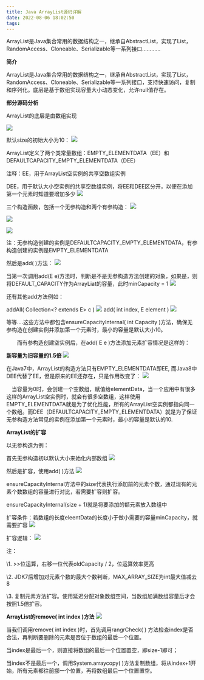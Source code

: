 ```yaml
---
title: Java ArrayList源码详解
date: 2022-08-06 18:02:50
tags:
---
```

ArrayList是Java集合常用的数据结构之一，继承自AbstractList，实现了List，RandomAccess、Cloneable、Serializable等一系列接口…………
<!-- more -->

**简介**

ArrayList是Java集合常用的数据结构之一，继承自AbstractList，实现了List，RandomAccess、Cloneable、Serializable等一系列接口，支持快速访问，复制和序列化。底层是基于数组实现容量大小动态变化，允许null值存在。

**部分源码分析**

ArrayList的底层是由数组实现

![](https://raw.githubusercontent.com/YuanZhou314/PicRepo/main/imgs/20220806180401.png)

默认size的初始大小为10：
![](https://raw.githubusercontent.com/YuanZhou314/PicRepo/main/imgs/20220806180551.png)

ArrayList定义了两个类常量数组：EMPTY_ELEMENTDATA（EE）和DEFAULTCAPACITY_EMPTY_ELEMENTDATA（DEE）

注释：EE，用于ArrayList空实例的共享空数组实例

DEE，用于默认大小空实例的共享空数组实例，将EE和DEE区分开，以便在添加第一个元素时知道要增加多少
![](https://raw.githubusercontent.com/YuanZhou314/PicRepo/main/imgs/20220806180614.png)

三个构造函数，包括一个无参构造和两个有参构造：
![](https://raw.githubusercontent.com/YuanZhou314/PicRepo/main/imgs/20220806180648.png)

![](https://raw.githubusercontent.com/YuanZhou314/PicRepo/main/imgs/20220806180701.png)

![](https://raw.githubusercontent.com/YuanZhou314/PicRepo/main/imgs/20220806180711.png)

 

注：无参构造创建的实例是DEFAULTCAPACITY_EMPTY_ELEMENTDATA，有参构造创建的实例是EMPTY_ELEMENTDATA

然后是add( )方法：
![](https://raw.githubusercontent.com/YuanZhou314/PicRepo/main/imgs/20220806180744.png)

当第一次调用add(E e)方法时，判断是不是无参构造方法创建的对象，如果是，则将DEFAULT_CAPACITY作为ArrayLiat的容量，此时minCapacity = 1
![](https://raw.githubusercontent.com/YuanZhou314/PicRepo/main/imgs/20220806180802.png)

还有其他add方法例如：

 addAll( Collection<? extends E> c )
![](https://raw.githubusercontent.com/YuanZhou314/PicRepo/main/imgs/20220806180818.png)
add( int index, E element )
![](https://raw.githubusercontent.com/YuanZhou314/PicRepo/main/imgs/20220806180851.png)

等等....这些方法中都包含ensureCapacitylnternal( int Capacity )方法，确保无参构造在创建实例并添加第一个元素时，最小的容量是默认大小10。

　　而有参构造创建空实例后，在add( E e )方法添加元素扩容情况是这样的：

**新容量为旧容量的1.5倍**
![](https://raw.githubusercontent.com/YuanZhou314/PicRepo/main/imgs/20220806180911.png)


在Java7中，ArrayList的构造方法只有EMPTY_ELEMENTDATA即EE, 而Java8中DEE代替了EE，但是原来的EE还存在，只是作用改变了：
![](https://raw.githubusercontent.com/YuanZhou314/PicRepo/main/imgs/20220806180926.png)

 

 　当容量为0时，会创建一个空数组，赋值给elementData，当一个应用中有很多这样的ArrayList空实例时，就会有很多空数组，这样使用EMPTY_ELEMENTDATA就是为了优化性能，所有的ArrayList空实例都指向同一个数组。而DEE（DEFAULTCAPACITY_EMPTY_ELEMENTDATA）就是为了保证无参构造方法常见的实例在添加第一个元素时，最小的容量是默认的10.

 **ArrayList的扩容**

 以无参构造为例：

首先无参构造初以默认大小来始化内部数组
![](https://raw.githubusercontent.com/YuanZhou314/PicRepo/main/imgs/20220806180949.png)

然后是扩容，使用add( )方法
![](https://raw.githubusercontent.com/YuanZhou314/PicRepo/main/imgs/20220806181005.png)

ensureCapacityInternal方法中的size代表执行添加前的元素个数，通过现有的元素个数数组的容量进行对比，若需要扩容则扩容。

 ensureCapacityInternal(size + 1)就是将要添加的额元素放入数组中

 

扩容条件：若数组的长度eleentData的长度小于做小需要的容量minCapacity，就需要扩容
![](https://raw.githubusercontent.com/YuanZhou314/PicRepo/main/imgs/20220806181021.png)

扩容逻辑：
![](https://raw.githubusercontent.com/YuanZhou314/PicRepo/main/imgs/20220806181021.png)

注：

\1. >>位运算，右移一位代表oldCapacity / 2，位运算效率更高

\2. JDK7后增加对元素个数的最大个数判断，MAX_ARRAY_SIZE为int最大值减去8

\3. 复制元素方法扩容。使用延迟分配对象数组空间，当数组加满数组容量后才会按照1.5倍扩容。

 

**ArrayList的remove( int index )方法**
![](https://raw.githubusercontent.com/YuanZhou314/PicRepo/main/imgs/20220806181055.png)

当我们调用remove( int index )时，首先调用rangrCheck( ) 方法检查index是否合法，再判断要删除的元素是否位于数组的最后一个位置。

当index是最后一个，则直接将数组的最后一个位置置空，即size-1即可；

当index不是最后一个，调用System.arraycopy( )方法复制数组，将从index+1开始，所有元素都往前挪一个位置，再将数组最后一个位置置空。

 
